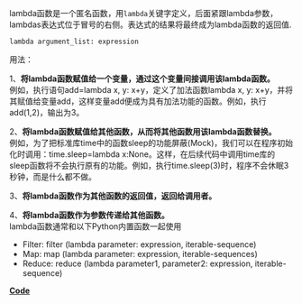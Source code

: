 lambda函数是一个匿名函数，用`lambda`关键字定义，后面紧跟lambda参数，lambdas表达式位于冒号的右侧。表达式的结果将最终成为lambda函数的返回值.  
  
`lambda argument_list: expression`    

用法：    

1、**将lambda函数赋值给一个变量，通过这个变量间接调用该lambda函数。**   
例如，执行语句add=lambda x, y: x+y，定义了加法函数lambda x, y: x+y，并将其赋值给变量add，这样变量add便成为具有加法功能的函数。例如，执行add(1,2)，输出为3。    
  
2、**将lambda函数赋值给其他函数，从而将其他函数用该lambda函数替换。**  
例如，为了把标准库time中的函数sleep的功能屏蔽(Mock)，我们可以在程序初始化时调用：time.sleep=lambda x:None。这样，在后续代码中调用time库的sleep函数将不会执行原有的功能。例如，执行time.sleep(3)时，程序不会休眠3秒钟，而是什么都不做。  
  
3、**将lambda函数作为其他函数的返回值，返回给调用者。**  
  
4、**将lambda函数作为参数传递给其他函数。**  
lambda函数通常和以下Python内置函数一起使用  
* Filter: filter (lambda parameter: expression, iterable-sequence)
* Map: map (lambda parameter: expression, iterable-sequences)
* Reduce: reduce (lambda parameter1, parameter2: expression, iterable-sequence)  
       
[**Code**](lambda_func.py)
